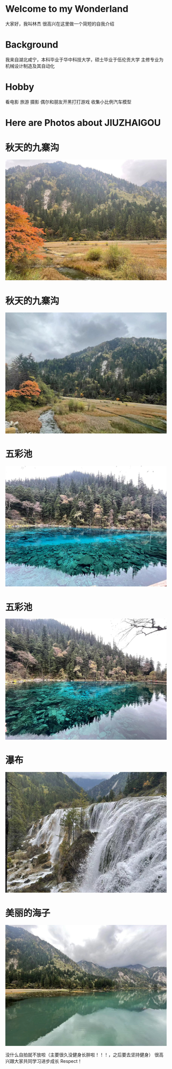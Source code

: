 # Welcome to my Wonderland

大家好，我叫林杰 很高兴在这里做一个简短的自我介绍

# Background
我来自湖北咸宁，本科毕业于华中科技大学，硕士毕业于伍伦贡大学 主修专业为机械设计制造及其自动化

# Hobby
看电影 旅游 摄影 偶尔和朋友开黑打打游戏 收集小比例汽车模型 



# Here are Photos about JIUZHAIGOU

# 秋天的九寨沟
![image](https://raw.githubusercontent.com/Jaye93/GTB-2022-LINJIE/main/autumn2.jpg)

# 秋天的九寨沟
![image](https://raw.githubusercontent.com/Jaye93/GTB-2022-LINJIE/main/autumn.jpg)

# 五彩池
![image](https://raw.githubusercontent.com/Jaye93/GTB-2022-LINJIE/main/wucaichi.jpg)

# 五彩池
![image](https://raw.githubusercontent.com/Jaye93/GTB-2022-LINJIE/main/wucaichi2.jpg)

# 瀑布
![image](https://raw.githubusercontent.com/Jaye93/GTB-2022-LINJIE/main/pubu.jpg)

# 美丽的海子
![image](https://raw.githubusercontent.com/Jaye93/GTB-2022-LINJIE/main/haizi.jpg)

没什么自拍就不放啦（主要很久没健身长胖啦！！！，之后要去坚持健身）
很高兴跟大家共同学习进步成长 Respect！




